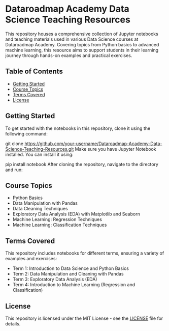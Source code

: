 # Dataroadmap Academy Data Science Teaching Resources

This repository houses a comprehensive collection of Jupyter notebooks and teaching materials used in various Data Science courses at Dataroadmap Academy. Covering topics from Python basics to advanced machine learning, this resource aims to support students in their learning journey through hands-on examples and practical exercises.

## Table of Contents
- [Getting Started](#getting-started)
- [Course Topics](#course-topics)
- [Terms Covered](#terms-covered)
- [License](#license)

## Getting Started
To get started with the notebooks in this repository, clone it using the following command:

git clone https://github.com/your-username/Dataroadmap-Academy-Data-Science-Teaching-Resources.git
Make sure you have Jupyter Notebook installed. You can install it using:

pip install notebook
After cloning the repository, navigate to the directory and run:

## Course Topics
- Python Basics
- Data Manipulation with Pandas
- Data Cleaning Techniques
- Exploratory Data Analysis (EDA) with Matplotlib and Seaborn
- Machine Learning: Regression Techniques
- Machine Learning: Classification Techniques

## Terms Covered
This repository includes notebooks for different terms, ensuring a variety of examples and exercises:
- Term 1: Introduction to Data Science and Python Basics
- Term 2: Data Manipulation and Cleaning with Pandas
- Term 3: Exploratory Data Analysis (EDA)
- Term 4: Introduction to Machine Learning (Regression and Classification)

## License
This repository is licensed under the MIT License - see the [LICENSE](LICENSE) file for details.
